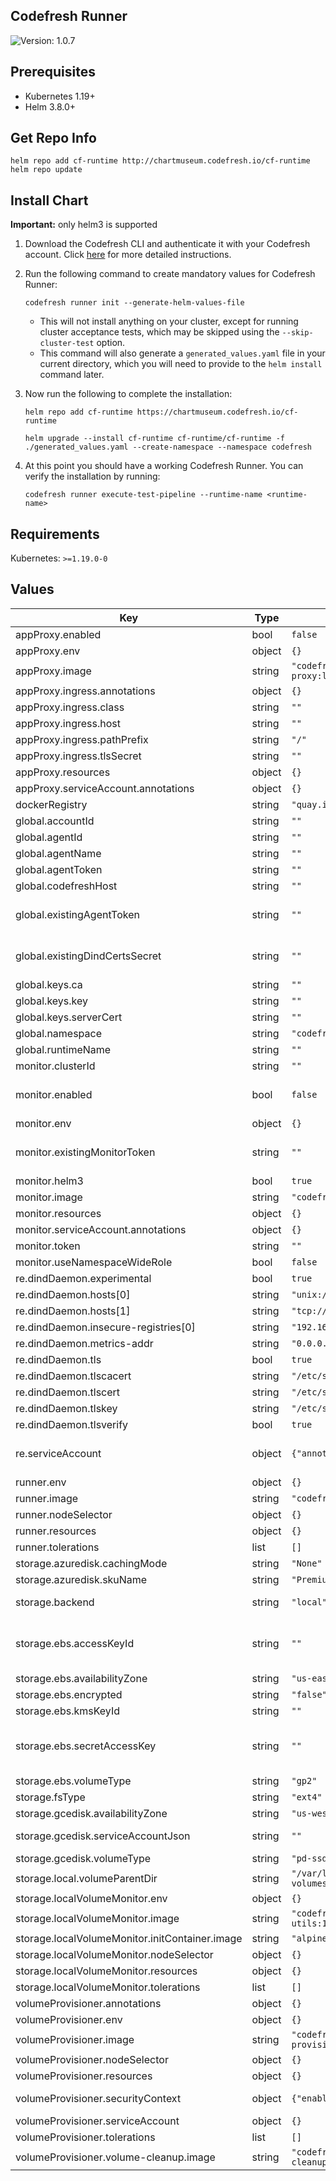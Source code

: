 ## Codefresh Runner

![Version: 1.0.7](https://img.shields.io/badge/Version-1.0.7-informational?style=flat-square)

## Prerequisites

- Kubernetes 1.19+
- Helm 3.8.0+

## Get Repo Info

```console
helm repo add cf-runtime http://chartmuseum.codefresh.io/cf-runtime
helm repo update
```

## Install Chart

**Important:** only helm3 is supported

1. Download the Codefresh CLI and authenticate it with your Codefresh account. Click [here](https://codefresh-io.github.io/cli/getting-started/) for more detailed instructions.
2. Run the following command to create mandatory values for Codefresh Runner:

    ```console
    codefresh runner init --generate-helm-values-file
    ```

   * This will not install anything on your cluster, except for running cluster acceptance tests, which may be skipped using the `--skip-cluster-test` option.
   * This command will also generate a `generated_values.yaml` file in your current directory, which you will need to provide to the `helm install` command later.
3. Now run the following to complete the installation:

    ```console
    helm repo add cf-runtime https://chartmuseum.codefresh.io/cf-runtime

    helm upgrade --install cf-runtime cf-runtime/cf-runtime -f ./generated_values.yaml --create-namespace --namespace codefresh
    ```
4. At this point you should have a working Codefresh Runner. You can verify the installation by running:
    ```console
    codefresh runner execute-test-pipeline --runtime-name <runtime-name>
    ```

## Requirements

Kubernetes: `>=1.19.0-0`

## Values

| Key | Type | Default | Description |
|-----|------|---------|-------------|
| appProxy.enabled | bool | `false` | Enable app-proxy |
| appProxy.env | object | `{}` |  |
| appProxy.image | string | `"codefresh/cf-app-proxy:latest"` | Set app-proxy image |
| appProxy.ingress.annotations | object | `{}` | Set extra annotations for ingress object |
| appProxy.ingress.class | string | `""` | Set ingress class |
| appProxy.ingress.host | string | `""` | Set DNS hostname the ingress will use |
| appProxy.ingress.pathPrefix | string | `"/"` | Set path prefix for ingress |
| appProxy.ingress.tlsSecret | string | `""` | Set k8s tls secret for the ingress object |
| appProxy.resources | object | `{}` |  |
| appProxy.serviceAccount.annotations | object | `{}` |  |
| dockerRegistry | string | `"quay.io"` | Set docker registry prefix for the runtime images |
| global.accountId | string | `""` |  |
| global.agentId | string | `""` |  |
| global.agentName | string | `""` |  |
| global.agentToken | string | `""` |  |
| global.codefreshHost | string | `""` |  |
| global.existingAgentToken | string | `""` | Existing secret (name-of-existing-secret) with API token from Codefresh (supersedes value for global.agentToken; secret must contain `codefresh.token` key) |
| global.existingDindCertsSecret | string | `""` | Existing secret (name has to be `codefresh-certs-server`) (supersedes value for global.keys; secret must contain `server-cert.pem` `server-key.pem` and `ca.pem`` keys) |
| global.keys.ca | string | `""` |  |
| global.keys.key | string | `""` |  |
| global.keys.serverCert | string | `""` |  |
| global.namespace | string | `"codefresh"` |  |
| global.runtimeName | string | `""` |  |
| monitor.clusterId | string | `""` | Cluster name as it registered in account |
| monitor.enabled | bool | `false` | Enable monitor Ref: https://codefresh.io/docs/docs/installation/codefresh-runner/#install-monitoring-component |
| monitor.env | object | `{}` |  |
| monitor.existingMonitorToken | string | `""` | Set Existing secret (name-of-existing-secret) with API token from Codefresh (supersedes value of monitor.token; secret must contain `codefresh.token` key) |
| monitor.helm3 | bool | `true` | keep true as default! |
| monitor.image | string | `"codefresh/agent:stable"` | Set monitor image |
| monitor.resources | object | `{}` |  |
| monitor.serviceAccount.annotations | object | `{}` |  |
| monitor.token | string | `""` | API token from Codefresh |
| monitor.useNamespaceWideRole | bool | `false` | Use ClusterRole (`false`) or Role (`true`) RBAC |
| re.dindDaemon.experimental | bool | `true` |  |
| re.dindDaemon.hosts[0] | string | `"unix:///var/run/docker.sock"` |  |
| re.dindDaemon.hosts[1] | string | `"tcp://0.0.0.0:1300"` |  |
| re.dindDaemon.insecure-registries[0] | string | `"192.168.99.100:5000"` |  |
| re.dindDaemon.metrics-addr | string | `"0.0.0.0:9323"` |  |
| re.dindDaemon.tls | bool | `true` |  |
| re.dindDaemon.tlscacert | string | `"/etc/ssl/cf-client/ca.pem"` |  |
| re.dindDaemon.tlscert | string | `"/etc/ssl/cf/server-cert.pem"` |  |
| re.dindDaemon.tlskey | string | `"/etc/ssl/cf/server-key.pem"` |  |
| re.dindDaemon.tlsverify | bool | `true` |  |
| re.serviceAccount | object | `{"annotations":{}}` | Set annotation on engine Service Account Ref: https://codefresh.io/docs/docs/administration/codefresh-runner/#injecting-aws-arn-roles-into-the-cluster |
| runner.env | object | `{}` | Add additional env vars |
| runner.image | string | `"codefresh/venona:1.9.17"` | Set runner image |
| runner.nodeSelector | object | `{}` | Set runner node selector |
| runner.resources | object | `{}` | Set runner requests and limits |
| runner.tolerations | list | `[]` | Set runner tolerations |
| storage.azuredisk.cachingMode | string | `"None"` |  |
| storage.azuredisk.skuName | string | `"Premium_LRS"` | Set storage type (`Premium_LRS`) |
| storage.backend | string | `"local"` | Set backend volume type (`local`/`ebs`/`ebs-csi`/`gcedisk`/`azuredisk`) |
| storage.ebs.accessKeyId | string | `""` | Set AWS_ACCESS_KEY_ID for volume-provisioner (optional) Ref: https://codefresh.io/docs/docs/installation/codefresh-runner/#dind-volume-provisioner-permissions |
| storage.ebs.availabilityZone | string | `"us-east-1a"` | Set EBS volumes availability zone (required) |
| storage.ebs.encrypted | string | `"false"` | Enable encryption (optional) |
| storage.ebs.kmsKeyId | string | `""` | Set KMS encryption key ID (optional) |
| storage.ebs.secretAccessKey | string | `""` | Set AWS_SECRET_ACCESS_KEY for volume-provisioner (optional) Ref: https://codefresh.io/docs/docs/installation/codefresh-runner/#dind-volume-provisioner-permissions |
| storage.ebs.volumeType | string | `"gp2"` | Set EBS volume type (`gp2`/`gp3`/`io1`) (required) |
| storage.fsType | string | `"ext4"` | Set filesystem type (`ext4`/`xfs`) |
| storage.gcedisk.availabilityZone | string | `"us-west1-a"` | Set GCP volume availability zone |
| storage.gcedisk.serviceAccountJson | string | `""` | Set Google SA JSON key for volume-provisioner (optional) |
| storage.gcedisk.volumeType | string | `"pd-ssd"` | Set GCP volume backend type (`pd-ssd`/`pd-standard`) |
| storage.local.volumeParentDir | string | `"/var/lib/codefresh/dind-volumes"` | Set volume path on the host filesystem |
| storage.localVolumeMonitor.env | object | `{}` |  |
| storage.localVolumeMonitor.image | string | `"codefresh/dind-volume-utils:1.29.4"` | Set `dind-lv-monitor` image |
| storage.localVolumeMonitor.initContainer.image | string | `"alpine"` |  |
| storage.localVolumeMonitor.nodeSelector | object | `{}` |  |
| storage.localVolumeMonitor.resources | object | `{}` |  |
| storage.localVolumeMonitor.tolerations | list | `[]` |  |
| volumeProvisioner.annotations | object | `{}` |  |
| volumeProvisioner.env | object | `{}` | Add additional env vars |
| volumeProvisioner.image | string | `"codefresh/dind-volume-provisioner:1.33.3"` | Set volume-provisioner image |
| volumeProvisioner.nodeSelector | object | `{}` | Set volume-provisioner node selector |
| volumeProvisioner.resources | object | `{}` | Set volume-provisioner requests and limits |
| volumeProvisioner.securityContext | object | `{"enabled":true}` | Enable volume-provisioner pod's security context (running as non root user) |
| volumeProvisioner.serviceAccount | object | `{}` | Set annotation on volume-provisioner Service Account |
| volumeProvisioner.tolerations | list | `[]` | Set volume-provisioner tolerations |
| volumeProvisioner.volume-cleanup.image | string | `"codefresh/dind-volume-cleanup:1.2.0"` | Set `dind-volume-cleanup` image |
